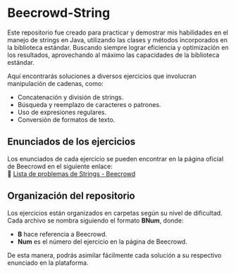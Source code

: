 # Beecrowd-String

Este repositorio fue creado para practicar y demostrar mis habilidades en el manejo de strings en Java, utilizando las clases y métodos incorporados en la biblioteca estándar. Buscando siempre lograr eficiencia y optimización en los resultados, aprovechando al máximo las capacidades de la biblioteca estándar.

Aquí encontrarás soluciones a diversos ejercicios que involucran manipulación de cadenas, como:  
- Concatenación y división de strings.
- Búsqueda y reemplazo de caracteres o patrones.
- Uso de expresiones regulares.
- Conversión de formatos de texto.

## Enunciados de los ejercicios  
Los enunciados de cada ejercicio se pueden encontrar en la página oficial de Beecrowd en el siguiente enlace:  
🔗 [Lista de problemas de Strings - Beecrowd](https://judge.beecrowd.com/es/problems/index/3)  

## Organización del repositorio  
Los ejercicios están organizados en carpetas según su nivel de dificultad. Cada archivo se nombra siguiendo el formato **BNum**, donde:  
- **B** hace referencia a Beecrowd.
- **Num** es el número del ejercicio en la página de Beecrowd.

De esta manera, podrás asimilar fácilmente cada solución a su respectivo enunciado en la plataforma.  
